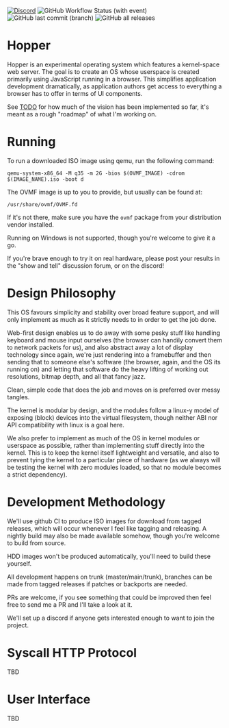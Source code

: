 <!-- todo: add screenshot -->

[![Discord](https://img.shields.io/discord/1168975846774681641)](https://discord.gg/g56RMyySgt)
![GitHub Workflow Status (with event)](https://img.shields.io/github/actions/workflow/status/cjbrowne/hopper/nightly.yml)
![GitHub last commit (branch)](https://img.shields.io/github/last-commit/cjbrowne/hopper/develop)
![GitHub all releases](https://img.shields.io/github/downloads/cjbrowne/hopper/total)

# Hopper

Hopper is an experimental operating system which features a kernel-space web 
server.  The goal is to create an OS whose userspace is created primarily using
JavaScript running in a browser.  This simplifies application development
dramatically, as application authors get access to everything a browser has to
offer in terms of UI components.

See [TODO](TODO.md) for how much of the vision has been implemented so far, it's
meant as a rough "roadmap" of what I'm working on.

# Running

To run a downloaded ISO image using qemu, run the following command:

`qemu-system-x86_64 -M q35 -m 2G -bios $(OVMF_IMAGE) -cdrom $(IMAGE_NAME).iso -boot d`

The OVMF image is up to you to provide, but usually can be found at:

`/usr/share/ovmf/OVMF.fd`

If it's not there, make sure you have the `ovmf` package from your distribution
vendor installed.

Running on Windows is not supported, though you're welcome to give it a go.

If you're brave enough to try it on real hardware, please post your results in
the "show and tell" discussion forum, or on the discord!

# Design Philosophy

This OS favours simplicity and stability over broad feature support, and will
only implement as much as it strictly needs to in order to get the job done.

Web-first design enables us to do away with some pesky stuff like handling
keyboard and mouse input ourselves (the browser can handily convert them to
network packets for us), and also abstract away a lot of display technology 
since again, we're just rendering into a framebuffer and then sending that to 
someone else's software (the browser, again, and the OS its running on) and 
letting that software do the heavy lifting of working out resolutions, bitmap
depth, and all that fancy jazz.

Clean, simple code that does the job and moves on is preferred over messy tangles.

The kernel is modular by design, and the modules follow a linux-y model of 
exposing (block) devices into the virtual filesystem, though neither ABI nor
API compatibility with linux is a goal here.

We also prefer to implement as much of the OS in kernel modules or userspace as
possible, rather than implementing stuff directly into the kernel.  This is to 
keep the kernel itself lightweight and versatile, and also to prevent tying the
kernel to a particular piece of hardware (as we always will be testing the 
kernel with zero modules loaded, so that no module becomes a strict dependency).

# Development Methodology

We'll use github CI to produce ISO images for download from tagged releases,
which will occur whenever I feel like tagging and releasing.  A nightly build
may also be made available somehow, though you're welcome to build from source.

HDD images won't be produced automatically, you'll need to build these yourself.

All development happens on trunk (master/main/trunk), branches can be made from 
tagged releases if patches or backports are needed.

PRs are welcome, if you see something that could be improved then feel free to 
send me a PR and I'll take a look at it.

We'll set up a discord if anyone gets interested enough to want to join the 
project.

# Syscall HTTP Protocol

TBD

# User Interface

TBD
